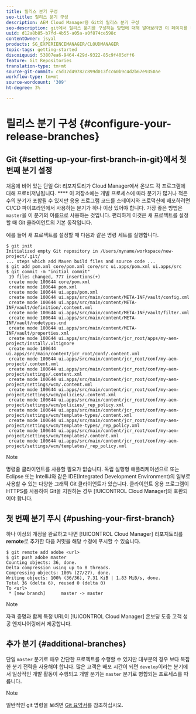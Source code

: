 ```yaml
---
title: 릴리스 분기 구성
seo-title: 릴리스 분기 구성
description: AEM Cloud Manager용 Git의 릴리스 분기 구성
seo-description: git에서 릴리스 분기를 구성하는 방법에 대해 알아보려면 이 페이지를 따르십시오.
uuid: d12a8b85-b7fd-4b55-a05a-a0f874ce598c
contentOwner: jsyal
products: SG_EXPERIENCEMANAGER/CLOUDMANAGER
topic-tags: getting-started
discoiquuid: 53807ea6-9464-429d-9322-85c9f405dff6
feature: Git Repositories
translation-type: tm+mt
source-git-commit: c5d32d49782c899d013fcc60b9c4d2b67e9350ae
workflow-type: tm+mt
source-wordcount: '309'
ht-degree: 3%

---
```



# 릴리스 분기 구성 {#configure-your-release-branches}

## Git {#setting-up-your-first-branch-in-git}에서 첫 번째 분기 설정

처음에 비어 있는 단일 Git 리포지토리가 Cloud Manager에서 온보드 각 프로그램에 대해 프로비저닝됩니다. **** 이 저장소에는 개발 프로세스에 따라 분기가 많거나 적은 수의 분기가 포함될 수 있지만 응용 프로그램 코드를 스테이지와 프로덕션에 배포하려면 CI/CD 파이프라인에서 사용하는 분기가 하나 이상 있어야 합니다. 가장 좋은 방법은 `master`을 이 분기의 이름으로 사용하는 것입니다. 편리하게 이것은 새 프로젝트를 설정할 때 Git 클라이언트의 기본 동작입니다.

예를 들어 새 프로젝트를 설정할 때 다음과 같은 명령 세트를 실행합니다.

```shell
$ git init
Initialized empty Git repository in /Users/myname/workspace/new-project/.git/
... steps which add Maven build files and source code ...
$ git add pom.xml core/pom.xml core/src ui.apps/pom.xml ui.apps/src
$ git commit -m "initial commit"
 19 files changed, 777 insertions(+)
 create mode 100644 core/pom.xml
 create mode 100644 pom.xml
 create mode 100644 ui.apps/pom.xml
 create mode 100644 ui.apps/src/main/content/META-INF/vault/config.xml
 create mode 100644 ui.apps/src/main/content/META-INF/vault/definition/.content.xml
 create mode 100644 ui.apps/src/main/content/META-INF/vault/filter.xml
 create mode 100644 ui.apps/src/main/content/META-INF/vault/nodetypes.cnd
 create mode 100644 ui.apps/src/main/content/META-INF/vault/properties.xml
 create mode 100644 ui.apps/src/main/content/jcr_root/apps/my-aem-project/install/.vltignore
 create mode 100644 ui.apps/src/main/content/jcr_root/conf/.content.xml
 create mode 100644 ui.apps/src/main/content/jcr_root/conf/my-aem-project/.content.xml
 create mode 100644 ui.apps/src/main/content/jcr_root/conf/my-aem-project/settings/.content.xml
 create mode 100644 ui.apps/src/main/content/jcr_root/conf/my-aem-project/settings/wcm/.content.xml
 create mode 100644 ui.apps/src/main/content/jcr_root/conf/my-aem-project/settings/wcm/policies/.content.xml
 create mode 100644 ui.apps/src/main/content/jcr_root/conf/my-aem-project/settings/wcm/policies/_rep_policy.xml
 create mode 100644 ui.apps/src/main/content/jcr_root/conf/my-aem-project/settings/wcm/template-types/.content.xml
 create mode 100644 ui.apps/src/main/content/jcr_root/conf/my-aem-project/settings/wcm/template-types/_rep_policy.xml
 create mode 100644 ui.apps/src/main/content/jcr_root/conf/my-aem-project/settings/wcm/templates/.content.xml
 create mode 100644 ui.apps/src/main/content/jcr_root/conf/my-aem-project/settings/wcm/templates/_rep_policy.xml
```

>[!NOTE]
>
>명령줄 클라이언트를 사용할 필요가 없습니다. 독립 실행형 애플리케이션으로 또는 Eclipse 또는 IntelliJ와 같은 IDE(Integrated Development Environment)의 일부로 사용할 수 있는 다양한 그래픽 Git 클라이언트가 있습니다. 클라이언트 응용 프로그램이 HTTPS를 사용하여 Git을 지원하는 경우 [!UICONTROL Cloud Manager]와 호환되어야 합니다.

## 첫 번째 분기 푸시 {#pushing-your-first-branch}

하나 이상의 개정을 완료하고 나면 [!UICONTROL Cloud Manager] 리포지토리를 **remote**&#x200B;로 추가한 다음 커밋을 해당 수정에 푸시할 수 있습니다.

```shell
$ git remote add adobe <url>
$ git push adobe master
Counting objects: 36, done.
Delta compression using up to 8 threads.
Compressing objects: 100% (27/27), done.
Writing objects: 100% (36/36), 7.31 KiB | 1.83 MiB/s, done.
Total 36 (delta 6), reused 0 (delta 0)
To <url>
 * [new branch]      master -> master
```

>[!NOTE]
>
>자격 증명과 함께 특정 URL이 [!UICONTROL Cloud Manager] 온보딩 도중 고객 성공 엔지니어링에서 제공합니다.

## 추가 분기 {#additional-branches}

단일 `master` 분기로 매우 간단한 프로젝트를 수행할 수 있지만 대부분의 경우 보다 복잡한 분기 전략을 사용해야 합니다. 많은 고객은 배포 시간이 되면 `develop`이라는 분기에서 일상적인 개발 활동이 수행되고 개발 분기는 `master` 분기로 병합되는 프로세스를 따릅니다.

>[!NOTE]
>
>일반적인 git 명령을 보려면 [Git 요약서](https://github.github.com/training-kit/downloads/github-git-cheat-sheet)를 참조하십시오.
